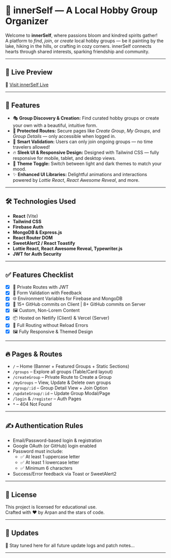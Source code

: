 # 🎨 innerSelf — A Local Hobby Group Organizer

Welcome to **innerSelf**, where passions bloom and kindred spirits gather!  
A platform to *find*, *join*, or *create* local hobby groups — be it painting by the lake, hiking in the hills, or crafting in cozy corners. innerSelf connects hearts through shared interests, sparking friendship and community.

---

## 🌟 Live Preview

🔗 [Visit innerSelf Live](https://assaignment-10-innerself.netlify.app/)

---

## 🚀 Features

- 🎭 **Group Discovery & Creation:** Find curated hobby groups or create your own with a beautiful, intuitive form.
- 🔐 **Protected Routes:** Secure pages like *Create Group*, *My Groups*, and *Group Details* — only accessible when logged in.
- 📅 **Smart Validation:** Users can only join ongoing groups — no time travelers allowed!
- 🔥 **Sleek UI & Responsive Design:** Designed with Tailwind CSS — fully responsive for mobile, tablet, and desktop views.
- 🍃 **Theme Toggle:** Switch between light and dark themes to match your mood.
- ✨ **Enhanced UI Libraries:** Delightful animations and interactions powered by *Lottie React*, *React Awesome Reveal*, and more.

---



## 🛠️ Technologies Used

- **React** (Vite)
- **Tailwind CSS**
- **Firebase Auth**
- **MongoDB & Express.js**
- **React Router DOM**
- **SweetAlert2 / React Toastify**
- **Lottie React, React Awesome Reveal, Typewriter.js**
- **JWT for Auth Security**

---

## ✅ Features Checklist

- [x] 🔐 Private Routes with JWT
- [x] 📝 Form Validation with Feedback
- [x] 🌐 Environment Variables for Firebase and MongoDB
- [x] 🎯 15+ GitHub commits on Client | 8+ GitHub commits on Server
- [x] 🖼️ Custom, Non-Lorem Content
- [x] 📦 Hosted on Netlify (Client) & Vercel (Server)
- [x] 🧭 Full Routing without Reload Errors
- [x] 🖼️ Fully Responsive & Themed Design

---

## 🔥 Pages & Routes

- `/` – Home (Banner + Featured Groups + Static Sections)
- `/groups` – Explore all groups (Table/Card layout)
- `/createGroup` – Private Route to Create a Group
- `/myGroups` – View, Update & Delete own groups
- `/group/:id` – Group Detail View + Join Option
- `/updateGroup/:id` – Update Group Modal/Page
- `/login` & `/register` – Auth Pages
- `*` – 404 Not Found

---

## ✍️ Authentication Rules

- Email/Password-based login & registration
- Google OAuth (or GitHub) login enabled
- Password must include:
  - ✅ At least 1 uppercase letter
  - ✅ At least 1 lowercase letter
  - ✅ Minimum 6 characters
- Success/Error feedback via Toast or SweetAlert2

---

## 📜 License

This project is licensed for educational use.  
Crafted with ❤️ by Arpan and the stars of code.

---

## 🧭 Updates

🚩 Stay tuned here for all future update logs and patch notes...

---
